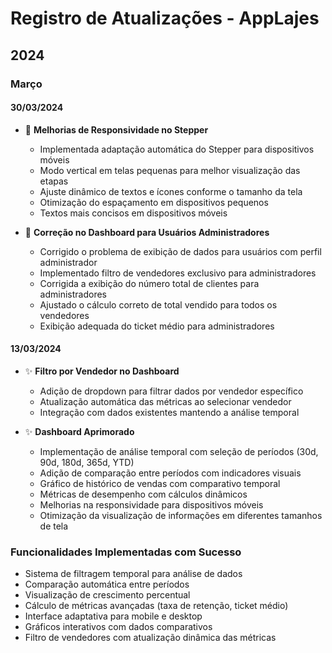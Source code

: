 # Registro de Atualizações - AppLajes

## 2024

### Março

#### 30/03/2024
- 🚀 **Melhorias de Responsividade no Stepper**
  - Implementada adaptação automática do Stepper para dispositivos móveis
  - Modo vertical em telas pequenas para melhor visualização das etapas
  - Ajuste dinâmico de textos e ícones conforme o tamanho da tela
  - Otimização do espaçamento em dispositivos pequenos
  - Textos mais concisos em dispositivos móveis

- 🐛 **Correção no Dashboard para Usuários Administradores**
  - Corrigido o problema de exibição de dados para usuários com perfil administrador
  - Implementado filtro de vendedores exclusivo para administradores
  - Corrigida a exibição do número total de clientes para administradores
  - Ajustado o cálculo correto de total vendido para todos os vendedores
  - Exibição adequada do ticket médio para administradores

#### 13/03/2024
- ✨ **Filtro por Vendedor no Dashboard**
  - Adição de dropdown para filtrar dados por vendedor específico
  - Atualização automática das métricas ao selecionar vendedor
  - Integração com dados existentes mantendo a análise temporal

- ✨ **Dashboard Aprimorado**
  - Implementação de análise temporal com seleção de períodos (30d, 90d, 180d, 365d, YTD)
  - Adição de comparação entre períodos com indicadores visuais
  - Gráfico de histórico de vendas com comparativo temporal
  - Métricas de desempenho com cálculos dinâmicos
  - Melhorias na responsividade para dispositivos móveis
  - Otimização da visualização de informações em diferentes tamanhos de tela

### Funcionalidades Implementadas com Sucesso
- Sistema de filtragem temporal para análise de dados
- Comparação automática entre períodos
- Visualização de crescimento percentual
- Cálculo de métricas avançadas (taxa de retenção, ticket médio)
- Interface adaptativa para mobile e desktop
- Gráficos interativos com dados comparativos
- Filtro de vendedores com atualização dinâmica das métricas 